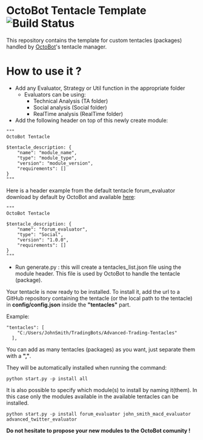 # OctoBot Tentacle Template ![Build Status](https://api.travis-ci.org/Drakkar-Software/OctoBot-Tentacles-Template.svg?branch=master)
This repository contains the template for custom tentacles (packages) handled by [OctoBot](https://github.com/Drakkar-Software/OctoBot)'s tentacle manager.

# How to use it ?

* Add any Evaluator, Strategy or Util function in the appropriate folder
  * Evaluators can be using: 
    * Technical Analysis (TA folder)
    * Social analysis (Social folder) 
    * RealTime analysis (RealTime folder)
* Add the following header on top of this newly create module:
```
"""
OctoBot Tentacle

$tentacle_description: {
    "name": "module_name",
    "type": "module_type",
    "version": "module_version",
    "requirements": []
}
"""
```
Here is a header example from the default tentacle forum_evaluator download by default by OctoBot and available [here](https://github.com/Drakkar-Software/OctoBot-Tentacles/blob/master/Social/forum_evaluator.py):
```
"""
OctoBot Tentacle

$tentacle_description: {
    "name": "forum_evaluator",
    "type": "Social",
    "version": "1.0.0",
    "requirements": []
}
"""
```
* Run generate.py : this will create a tentacles_list.json file using the module header. This file is used by OctoBot to handle the tentacle (package).

Your tentacle is now ready to be installed. 
To install it, add the url to a GitHub repository containing the tentacle (or the local path to the tentacle) in **config/config.json** inside the **"tentacles"** part.

Example:
```
"tentacles": [
    "C:/Users/JohnSmith/TradingBots/Advanced-Trading-Tentacles"
  ],
```
You can add as many tentacles (packages) as you want, just separate them with a **","**.

They will be automatically installed when running the command:
```
python start.py -p install all
```
It is also possible to specify which module(s) to install by naming it(them). In this case only the modules available in the available tentacles can be installed.
```
python start.py -p install forum_evaluator john_smith_macd_evaluator advanced_twitter_evaluator
```

**Do not hesitate to propose your new modules to the OctoBot comunity !**
